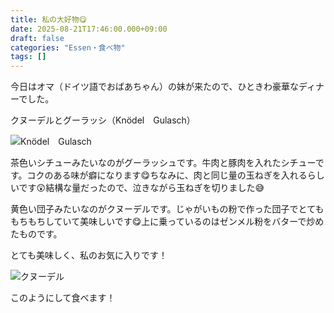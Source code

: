 ```yaml
---
title: 私の大好物😋
date: 2025-08-21T17:46:00.000+09:00
draft: false
categories: "Essen・食べ物"
tags: []
---
```

今日はオマ（ドイツ語でおばあちゃん）の妹が来たので、ひときわ豪華なディナーでした。

クヌーデルとグーラッシ（Knödel　Gulasch）

![Knödel　Gulasch](/images/uploads/img_20250821_193029427_mfnr_hdr.jpg)

茶色いシチューみたいなのがグーラッシュです。牛肉と豚肉を入れたシチューです。コクのある味が癖になります😋ちなみに、肉と同じ量の玉ねぎを入れるらしいです😲結構な量だったので、泣きながら玉ねぎを切りました😅

黄色い団子みたいなのがクヌーデルです。じゃがいもの粉で作った団子でとてももちもちしていて美味しいです😋上に乗っているのはゼンメル粉をバターで炒めたものです。

とても美味しく、私のお気に入りです！

![クヌーデル](/images/uploads/img_20250821_193335303_mfnr_hdr.jpg)

このようにして食べます！
